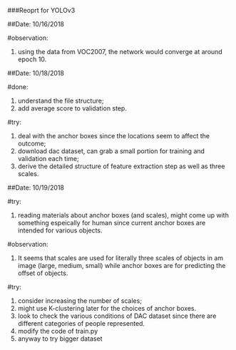 ###Reoprt for YOLOv3

##Date: 10/16/2018

#observation: 
1. using the data from VOC2007, the network would converge at around epoch 10.


##Date: 10/18/2018

#done:
1. understand the file structure;
2. add average score to validation step.

#try:
1. deal with the anchor boxes since the locations seem to affect the outcome;
2. download dac dataset, can grab a small portion for training and validation each time;
3. derive the detailed structure of feature extraction step as well as three scales.


##Date: 10/19/2018

#try:
1. reading materials about anchor boxes (and scales), might come up with something espeically for human
since current anchor boxes are intended for various objects.

#observation:
1. It seems that scales are used for literally three scales of objects in am image (large, medium, small)
while anchor boxes are for predicting the offset of objects.

#try:
1. consider increasing the number of scales;
2. might use K-clustering later for the choices of anchor boxes.
3. look to check the various conditions of DAC dataset since there are different categories of people represented.
4. modify the code of train.py
5. anyway to try bigger dataset
